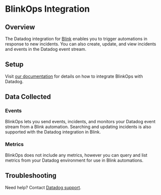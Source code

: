 # BlinkOps Integration

## Overview

The Datadog integration for [Blink][1] enables you to trigger automations in response to new incidents. You can also create, update, and view incidents and events in the Datadog event stream.

## Setup

Visit [our documentation][2] for details on how to integrate BlinkOps with Datadog.

## Data Collected

### Events

BlinkOps lets you send events, incidents, and monitors your Datadog event stream from a Blink automation.
Searching and updating incidents is also supported with the Datadog integration in Blink.

### Metrics

BlinkOps does not include any metrics, however you can query and list metrics from your Datadog environment for use in Blink automations.

## Troubleshooting

Need help? Contact [Datadog support][3].

[1]: https://app.blinkops.com/
[2]: https://www.docs.blinkops.com/docs/Integrations/Datadog/
[3]: https://docs.datadoghq.com/help/

